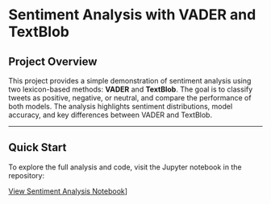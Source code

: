 # **Sentiment Analysis with VADER and TextBlob**

## **Project Overview**

This project provides a simple demonstration of sentiment analysis using two lexicon-based methods: **VADER** and **TextBlob**. The goal is to classify tweets as positive, negative, or neutral, and compare the performance of both models. The analysis highlights sentiment distributions, model accuracy, and key differences between VADER and TextBlob.

---

## **Quick Start**

To explore the full analysis and code, visit the Jupyter notebook in the repository:

[View Sentiment Analysis Notebook]([https://github.com/olivercareyncl/sentiment-analysis-lexicon-methods/blob/main/sentiment-analysis-lexicon-methods.ipynb)]


